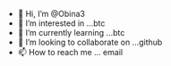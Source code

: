 - 👋 Hi, I’m @Obina3
- 👀 I’m interested in ...btc
- 🌱 I’m currently learning ...btc
- 💞️ I’m looking to collaborate on ...github
- 📫 How to reach me ... email

<!---
Obina3/Obina3 is a ✨ special ✨ repository because its `README.md` (this file) appears on your GitHub profile.
You can click the Preview link to take a look at your changes.
--->
